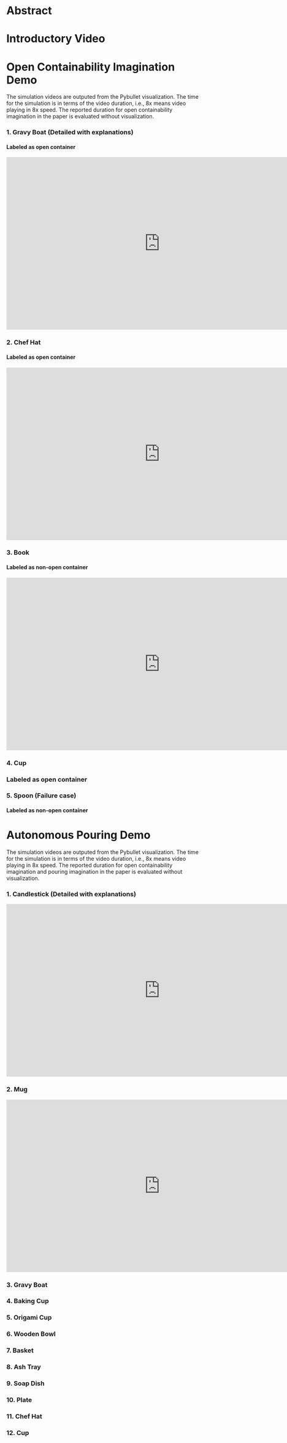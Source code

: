 # Abstract

# Introductory Video


# Open Containability Imagination Demo

The simulation videos are outputed from the Pybullet visualization. The time for the simulation is in terms of the video duration, i.e., 8x means video playing in 8x speed. The reported duration for open containability imagination in the paper is evaluated without visualization.

### 1. Gravy Boat (Detailed with explanations)
#### Labeled as open container
<iframe width="800" height="450" src="https://www.youtube.com/embed/U5a4fG1ptfA" frameborder="0" allow="autoplay; encrypted-media" allowfullscreen></iframe>

### 2. Chef Hat
#### Labeled as open container
<iframe width="800" height="450" src="https://www.youtube.com/embed/y-YYY_bs_Ps" frameborder="0" allow="autoplay; encrypted-media" allowfullscreen></iframe>

### 3. Book
#### Labeled as non-open container
<iframe width="800" height="450" src="https://www.youtube.com/embed/zGaItrrFKts" frameborder="0" allow="autoplay; encrypted-media" allowfullscreen></iframe>

### 4. Cup
### Labeled as open container

### 5. Spoon (Failure case)
#### Labeled as non-open container


# Autonomous Pouring Demo

The simulation videos are outputed from the Pybullet visualization. The time for the simulation is in terms of the video duration, i.e., 8x means video playing in 8x speed. The reported duration for open containability imagination and pouring imagination in the paper is evaluated without visualization.

### 1. Candlestick (Detailed with explanations)
<iframe width="800" height="450" src="https://www.youtube.com/embed/mfr69KGa_W0" frameborder="0" allow="autoplay; encrypted-media" allowfullscreen></iframe>

### 2. Mug
<iframe width="800" height="450" src="https://www.youtube.com/embed/blZZeJ2g-90" frameborder="0" allow="autoplay; encrypted-media" allowfullscreen></iframe>

### 3. Gravy Boat

### 4. Baking Cup

### 5. Origami Cup

### 6. Wooden Bowl

### 7. Basket

### 8. Ash Tray

### 9. Soap Dish

### 10. Plate

### 11. Chef Hat

### 12. Cup
